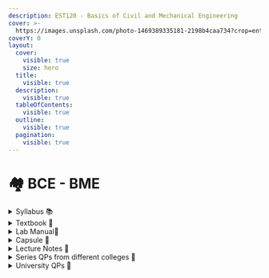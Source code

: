 ```yaml
---
description: EST120 - Basics of Civil and Mechanical Engineering
cover: >-
  https://images.unsplash.com/photo-1469389335181-2198b4caa734?crop=entropy&cs=srgb&fm=jpg&ixid=M3wxOTcwMjR8MHwxfHNlYXJjaHwxfHxjaXZpbCUyMG1lY2hhbmljYWx8ZW58MHx8fHwxNjk0OTMxNTA5fDA&ixlib=rb-4.0.3&q=85
coverY: 0
layout:
  cover:
    visible: true
    size: hero
  title:
    visible: true
  description:
    visible: true
  tableOfContents:
    visible: true
  outline:
    visible: true
  pagination:
    visible: true
---
```


# 🏘 BCE - BME

<details>

<summary>Syllabus 📚</summary>

[EST120](https://drive.google.com/file/d/1aMwXS4IqrLeNiWHE4nHqenC18rNKbOON/view?usp=drive\_link)👈

</details>

<details>

<summary>Textbook 📖</summary>

[Basic Civil Engineering](https://drive.google.com/file/d/166nMsREQxtJqXkTuAMy4fd2ZZK-mjA3p/view?usp=drive\_link)👈

[Basic Mechanical Engineering](https://drive.google.com/drive/folders/1wE0Fo93PHmfQmK9XtWbh1mzoym65nhTq?usp=drive\_link)👈

</details>

<details>

<summary>Lab Manual📔</summary>

[Civil Lab Manual](https://drive.google.com/file/d/1\_ZPYO0BcEK4E9zzErSso0XvZaHjyhd7H/view?usp=drive\_link)👈

[Mechanical Lab Manual](https://drive.google.com/drive/folders/15cDV\_CAs740ZCAvAi4D-5DDoMgoxMi41?usp=drive\_link)👈

</details>

<details>

<summary>Capsule 💊</summary>

[BME Short Notes](https://drive.google.com/file/d/16-pfVOx0mzTAoJ9tU651cGWj3\_v8J3Zm/view?usp=drive\_link)👈

</details>

<details>

<summary>Lecture Notes 📒</summary>

[Notes 1](https://drive.google.com/drive/folders/1g9jaPUTSWsUOSvs-1D6bqD94vdfvGOH4?usp=drive\_link)👈

[Notes 2](https://drive.google.com/drive/folders/1lY56urWnV4yINa4OZjvjCqfg-qVT8ZIW?usp=drive\_link)👈

</details>

<details>

<summary>Series QPs from different colleges 📃</summary>

[BCE - BME Series Question Papers](https://drive.google.com/drive/folders/17Ug25cHgZY1WgiS99r62TmCMoqLOrof\_?usp=drive\_link)👈

</details>

<details>

<summary>University QPs 📑</summary>

[BCE - BME University Question Papers](https://drive.google.com/drive/folders/1AMWt5PUip0b32RfCglkKtpJSEB3ywUNE?usp=drive\_link)👈

</details>
